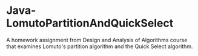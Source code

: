 # Java-LomutoPartitionAndQuickSelect
A homework assignment from Design and Analysis of Algorithms course that examines Lomuto's partition algorithm and the Quick Select algorithm.
